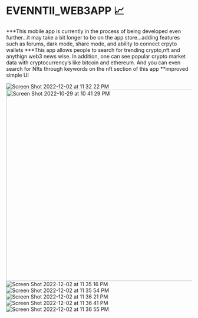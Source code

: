 # EVENNTII_WEB3APP 📈
***This mobile app is currently in the process of being developed  even further...it may take a bit longer to be on the app store...adding features such as forums, dark mode, share mode, and ability to connect crpyto wallets
***This app allows people to search for trending crypto,nft and anythign web3 news wise. In addition, one can see popular crypto market data with cryptocurrency’s like bitcoin and ethereum.  And you can even search for Nfts through keywords on the nft section of this app 
**improved simple UI 

![Screen Shot 2022-12-02 at 11 32 22 PM](https://user-images.githubusercontent.com/73265655/205422942-8d4d9cff-599c-4b84-8518-841a852984d8.png)
<img width="519" alt="Screen Shot 2022-10-29 at 10 41 29 PM" src="https://user-images.githubusercontent.com/73265655/198860088-1accb468-f3d9-44e0-aaa9-92798b35f265.png">
![Screen Shot 2022-12-02 at 11 35 16 PM](https://user-images.githubusercontent.com/73265655/205423075-0fef0130-7535-4c0d-9467-5707c0625086.png)
![Screen Shot 2022-12-02 at 11 35 54 PM](https://user-images.githubusercontent.com/73265655/205423108-e58e6c69-1130-4dad-bcb1-0f4f218ddfcd.png)
![Screen Shot 2022-12-02 at 11 36 21 PM](https://user-images.githubusercontent.com/73265655/205423121-d7f85505-3292-45ab-9fe7-5c48ac57dec4.png)
![Screen Shot 2022-12-02 at 11 36 41 PM](https://user-images.githubusercontent.com/73265655/205423134-17359a52-879b-4867-b9e5-aa8eb029a755.png)
![Screen Shot 2022-12-02 at 11 36 55 PM](https://user-images.githubusercontent.com/73265655/205423140-98884909-6669-4e2e-a509-7ad5cb0178a9.png)

